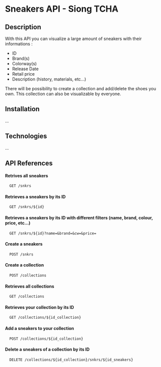 # Sneakers API - Siong TCHA

## Description

With this API you can visualize a large amount of sneakers with their informations : 

- ID 
- Brand(s)
- Colorway(s) 
- Release Date
- Retail price
- Description (history, materials, etc...)

There will be possibility to create a collection and add/delete the shoes you own. This collection can also be visualizable by everyone.

## Installation

...

## Technologies

...

## API References

#### Retrives all sneakers
```http
  GET /snkrs
```

#### Retrieves a sneakers by its ID
```http
  GET /snkrs/${id}
```

#### Retrieves a sneakers by its ID with different filters (name, brand, colour, price, etc...)
```http
  GET /snkrs/${id}?name=&brand=&cw=&price=
```

#### Create a sneakers
```http
  POST /snkrs
```

#### Create a collection
```http
  POST /collections
```

#### Retrieves all collections
```http
  GET /collections
```

#### Retrieves your collection by its ID
```http
  GET /collections/${id_collection}
```

#### Add a sneakers to your collection 
```http
  POST /collections/${id_collection}
```

#### Delete a sneakers of a collection by its ID
```http
  DELETE /collections/${id_collection}/snkrs/${id_sneakers}
```
